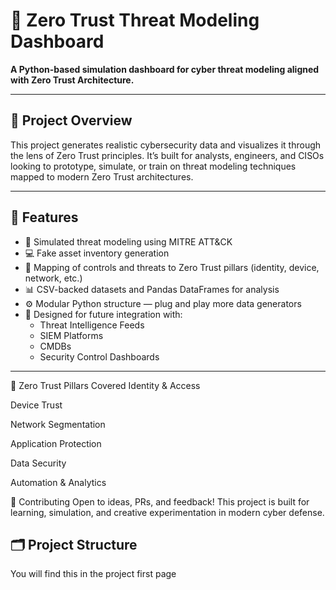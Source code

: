 # 🔐 Zero Trust Threat Modeling Dashboard

**A Python-based simulation dashboard for cyber threat modeling aligned with Zero Trust Architecture.**

---

## 🧭 Project Overview

This project generates realistic cybersecurity data and visualizes it through the lens of Zero Trust principles. It’s built for analysts, engineers, and CISOs looking to prototype, simulate, or train on threat modeling techniques mapped to modern Zero Trust architectures.

---

## 🚀 Features

- 🧪 Simulated threat modeling using MITRE ATT&CK
- 💻 Fake asset inventory generation
- 🔐 Mapping of controls and threats to Zero Trust pillars (identity, device, network, etc.)
- 📊 CSV-backed datasets and Pandas DataFrames for analysis
- ⚙️ Modular Python structure — plug and play more data generators
- 🎯 Designed for future integration with:
  - Threat Intelligence Feeds
  - SIEM Platforms
  - CMDBs
  - Security Control Dashboards

---
🧱 Zero Trust Pillars Covered
Identity & Access

Device Trust

Network Segmentation

Application Protection

Data Security

Automation & Analytics

🤝 Contributing
Open to ideas, PRs, and feedback! This project is built for learning, simulation, and creative experimentation in modern cyber defense.
## 🗂️ Project Structure
You will find this in the project first page

